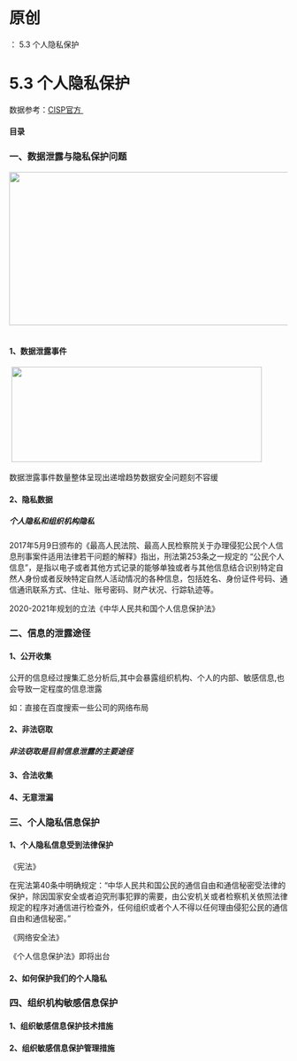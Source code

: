 # 原创
：  5.3 个人隐私保护

# 5.3 个人隐私保护

数据参考：[CISP官方 ](https://www.cisp.cn/page/1801337)

#### 目录

### 一、数据泄露与隐私保护问题

<img alt="" height="277" src="https://img-blog.csdnimg.cn/5d37b5a645a14a0690c3a5ee27d2c6b1.png" width="515"/> 

#### 1、数据泄露事件

 <img alt="" height="172" src="https://img-blog.csdnimg.cn/b386a0dea0cd495f8313d9de892ede8d.png" width="453"/>

数据泄露事件数量整体呈现出递增趋势数据安全问题刻不容缓

#### 2、隐私数据

##### 个人隐私和组织机构隐私

2017年5月9日颁布的《最高人民法院、最高人民检察院关于办理侵犯公民个人信息刑事案件适用法律若干问题的解释》指出，刑法第253条之一规定的 “公民个人信息”，是指以电子或者其他方式记录的能够单独或者与其他信息结合识别特定自然人身份或者反映特定自然人活动情况的各种信息，包括姓名、身份证件号码、通信通讯联系方式、住址、账号密码、财产状况、行踪轨迹等。

2020-2021年规划的立法《中华人民共和国个人信息保护法》

### 二、信息的泄露途径

#### 1、公开收集

公开的信息经过搜集汇总分析后,其中会暴露组织机构、个人的内部、敏感信息,也会导致一定程度的信息泄露

如：直接在百度搜索一些公司的网络布局

#### 2、非法窃取

##### 非法窃取是目前信息泄露的主要途径

#### 3、合法收集

#### 4、无意泄漏

### 三、个人隐私信息保护

#### 1、个人隐私信息受到法律保护

《宪法》

在宪法第40条中明确规定：“中华人民共和国公民的通信自由和通信秘密受法律的保护，除因国家安全或者迫究刑事犯罪的需要，由公安机关或者检察机关依照法律规定的程序对通信进行检查外，任何组织或者个人不得以任何理由侵犯公民的通信自由和通信秘密。”

《网络安全法》

《个人信息保护法》即将出台

#### 2、如何保护我们的个人隐私

### 四、组织机构敏感信息保护 

#### 1、组织敏感信息保护技术措施

#### 2、组织敏感信息保护管理措施
